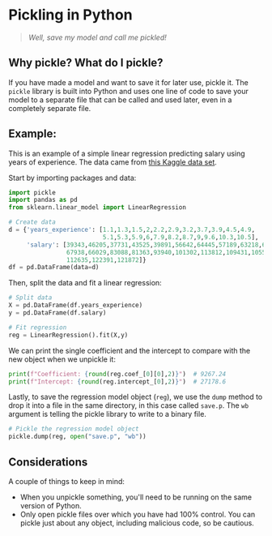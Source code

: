 # Pickling in Python

>_Well, save my model and call me pickled!_

## Why pickle?  What do I pickle?
If you have made a model and want to save it for later use, pickle it.  The `pickle` library is built into Python and uses one line of code to save your model to a separate file that can be called and used later, even in a completely separate file.

## Example:
This is an example of a simple linear regression predicting salary using years of experience.  The data came from [this Kaggle data set](https://www.kaggle.com/rohankayan/years-of-experience-and-salary-dataset).

Start by importing packages and data:

```python
import pickle
import pandas as pd
from sklearn.linear_model import LinearRegression

# Create data
d = {'years_experience': [1.1,1.3,1.5,2,2.2,2.9,3.2,3.7,3.9,4.5,4.9,
                          5.1,5.3,5.9,6,7.9,8.2,8.7,9,9.6,10.3,10.5],
     'salary': [39343,46205,37731,43525,39891,56642,64445,57189,63218,61111,
                67938,66029,83088,81363,93940,101302,113812,109431,105582,
                112635,122391,121872]}
df = pd.DataFrame(data=d)
```

Then, split the data and fit a linear regression:

```python
# Split data
X = pd.DataFrame(df.years_experience)
y = pd.DataFrame(df.salary)

# Fit regression
reg = LinearRegression().fit(X,y)
```

We can print the single coefficient and the intercept to compare with the new object when we unpickle it:

```python
print(f"Coefficient: {round(reg.coef_[0][0],2)}")  # 9267.24
print(f"Intercept: {round(reg.intercept_[0],2)}")  # 27178.6
```

Lastly, to save the regression model object (`reg`), we use the `dump` method to drop it into a file in the same directory, in this case called `save.p`.  The `wb` argument is telling the pickle library to write to a binary file.

```python
# Pickle the regression model object
pickle.dump(reg, open("save.p", "wb"))
```



## Considerations
A couple of things to keep in mind:
- When you unpickle something, you'll need to be running on the same version of Python.
- Only open pickle files over which you have had 100% control. You can pickle just about any object, including malicious code, so be cautious.
